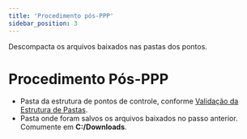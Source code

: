 ```yaml
---
title: 'Procedimento pós-PPP'
sidebar_position: 3
---
```

Descompacta os arquivos baixados nas pastas dos pontos.

# Procedimento Pós-PPP
* Pasta da estrutura de pontos de controle, conforme [Validação da Estrutura de Pastas](/guia_pto_controle/validar_estrutura_pastas.md).
* Pasta onde foram salvos os arquivos baixados no passo anterior. Comumente em **C:/Downloads**.
